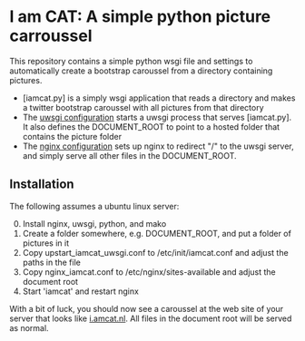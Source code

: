 # I am CAT: A simple python picture carroussel

This repository contains a simple python wsgi file and settings to automatically create a bootstrap caroussel from a directory containing pictures. 

* [iamcat.py] is a simply wsgi application that reads a directory and makes a twitter bootstrap caroussel with all pictures from that directory
* The [uwsgi configuration](upstart_iamcat_uwsgi.conf) starts a uwsgi process that serves [iamcat.py]. It also defines the DOCUMENT_ROOT to point to a hosted folder that contains the picture folder
* The [nginx configuration](nginx_iamcat.conf) sets up nginx to redirect "/" to the uwsgi server, and simply serve all other files in the DOCUMENT_ROOT. 

Installation
----

The following assumes a ubuntu linux server:

0. Install nginx, uwsgi, python, and mako
1. Create a folder somewhere, e.g. DOCUMENT_ROOT, and put a folder of pictures in it 
2. Copy upstart_iamcat_uwsgi.conf to /etc/init/iamcat.conf and adjust the paths in the file
3. Copy nginx_iamcat.conf to /etc/nginx/sites-available and adjust the document root
4. Start 'iamcat' and restart nginx

With a bit of luck, you should now see a caroussel at the web site of your server that looks like [i.amcat.nl](http://i.amcat.nl). All files in the document root will be served as normal. 
